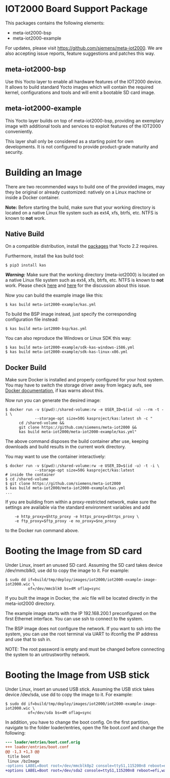 IOT2000 Board Support Package
=============================

This packages contains the following elements:

- meta-iot2000-bsp
- meta-iot2000-example

For updates, please visit https://github.com/siemens/meta-iot2000. We are
also accepting issue reports, feature suggestions and patches this way.


meta-iot2000-bsp
----------------

Use this Yocto layer to enable all hardware features of the IOT2000 device. It
allows to build standard Yocto images which will contain the required kernel,
configurations and tools and will emit a bootable SD card image.


meta-iot2000-example
--------------------

This Yocto layer builds on top of meta-iot2000-bsp, providing an exemplary image
with additional tools and services to exploit features of the IOT2000
conveniently.

This layer shall only be considered as a starting point for own developments. It
is not configured to provide product-grade maturity and security.


Building an Image
=================

There are two recommended ways to build one of the provided images, may they
be original or already customized: natively on a Linux machine or inside a
Docker container.

**Note:** Before starting the build, make sure that your working directory is
located on a native Linux file system such as ext4, xfs, btrfs, etc. NTFS is
known to **not** work.


Native Build
------------

On a compatible distribution, install the
[packages](http://www.yoctoproject.org/docs/2.2/mega-manual/mega-manual.html#packages)
that Yocto 2.2 requires.

Furthermore, install the kas build tool:

```shell
$ pip3 install kas
```

**_Warning:_** Make sure that the working directory (meta-iot2000) is located on a native Linux file system such as ext4, xfs, btrfs, etc. NTFS is known to **not** work. Please check [here](https://stackoverflow.com/questions/36387647/bitbake-fails-at-do-compile-in-gcc-runtime-5-2-0-r0) and [here](https://github.com/siemens/meta-iot2000/issues/73) for the discussion about this issue.

Now you can build the example image like this:
   
```shell
$ kas build meta-iot2000-example/kas.yml
```

To build the BSP image instead, just specify the corresponding configuration
file instead:

```shell
$ kas build meta-iot2000-bsp/kas.yml
```

You can also reproduce the Windows or Linux SDK this way:

```shell
$ kas build meta-iot2000-example/sdk-kas-windows-i586.yml
$ kas build meta-iot2000-example/sdk-kas-linux-x86.yml
```


Docker Build
------------

Make sure Docker is installed and properly configured for your host system. You
may have to switch the storage driver away from legacy aufs, see
[Docker documentation](https://docs.docker.com/engine/userguide/storagedriver/selectadriver),
if kas warns about this.

Now run you can generate the desired image:

```shell
$ docker run -v $(pwd):/shared-volume:rw -e USER_ID=$(id -u) --rm -t -i \
             --storage-opt size=50G kasproject/kas:latest sh -c "
      cd /shared-volume &&
      git clone https://github.com/siemens/meta-iot2000 &&
      kas build meta-iot2000/meta-iot2000-example/kas.yml"
```

The above command disposes the build container after use, keeping downloads and
build results in the current work directory.

You may want to use the container interactively:

```shell
$ docker run -v $(pwd):/shared-volume:rw -e USER_ID=$(id -u) -t -i \
             --storage-opt size=50G kasproject/kas:latest
# inside the container
$ cd /shared-volume
$ git clone https://github.com/siemens/meta-iot2000
$ kas build meta-iot2000/meta-iot2000-example/kas.yml
...
```

If you are building from within a proxy-restricted network, make sure the
settings are available via the standard environment variables and add

```
    -e http_proxy=$http_proxy -e https_proxy=$https_proxy \
    -e ftp_proxy=$ftp_proxy -e no_proxy=$no_proxy
```

to the Docker run command above.


Booting the Image from SD card
==============================

Under Linux, insert an unused SD card. Assuming the SD card takes device
/dev/mmcblk0, use dd to copy the image to it. For example:

```shell
$ sudo dd if=build/tmp/deploy/images/iot2000/iot2000-example-image-iot2000.wic \
          of=/dev/mmcblk0 bs=4M oflag=sync
```

If you built the image in Docker, the .wic file will be located directly in the
meta-iot2000 directory.

The example image starts with the IP 192.168.200.1 preconfigured on the first
Ethernet interface. You can use ssh to connect to the system.

The BSP image does not configure the network. If you want to ssh into the
system, you can use the root terminal via UART to ifconfig the IP address and
use that to ssh in.

NOTE: The root password is empty and must be changed before connecting the
system to an untrustworthy network.


Booting the Image from USB stick
================================

Under Linux, insert an unused USB stick. Assuming the USB stick takes device
/dev/sda, use dd to copy the image to it. For example:

```shell
$ sudo dd if=build/tmp/deploy/images/iot2000/iot2000-example-image-iot2000.wic \
          of=/dev/sda bs=4M oflag=sync
```

In addition, you have to change the boot config. On the first partition,
navigate to the folder loader/entries, open the file boot.conf and change the
following:

```diff
--- loader/entries/boot.conf.orig
+++ loader/entries/boot.conf
@@ -1,3 +1,3 @@
 title boot
 linux /bzImage
-options LABEL=Boot root=/dev/mmcblk0p2 console=ttyS1,115200n8 reboot=efi,warm rw debugshell=5 rootwait initrd=EFI/BOOT/acpi-upgrades-iot2000.cpio
+options LABEL=Boot root=/dev/sda2 console=ttyS1,115200n8 reboot=efi,warm rw debugshell=5 rootwait initrd=EFI/BOOT/acpi-upgrades-iot2000.cpio
```
